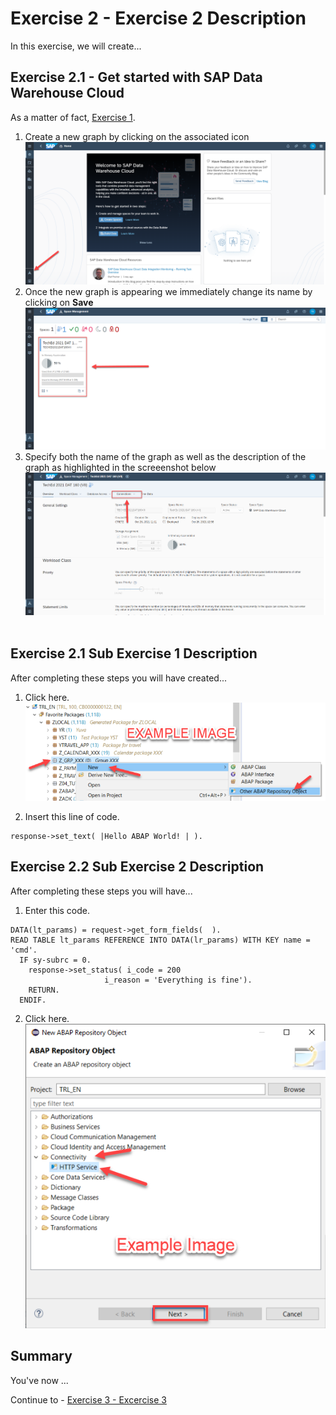
# Exercise 2 - Exercise 2 Description

In this exercise, we will create...

## Exercise 2.1 - Get started with SAP Data Warehouse Cloud

As a matter of fact, [Exercise 1](../ex1/README.md).

1. Create a new graph by clicking on the associated icon
<br>![](./images/ex2_1.png)
2. Once the new graph is appearing we immediately change its name by clicking on <b> Save </b>
<br>![](./images/ex2_2.png)
3. Specify both the name of the graph as well as the description of the graph as highlighted in the screeenshot below
<br>![](./images/ex2_3.png)</br><br>






## Exercise 2.1 Sub Exercise 1 Description

After completing these steps you will have created...

1. Click here.
<br>![](/exercises/ex2/images/02_01_0010.png)

2.	Insert this line of code.
```abap
response->set_text( |Hello ABAP World! | ). 
```



## Exercise 2.2 Sub Exercise 2 Description

After completing these steps you will have...

1.	Enter this code.
```abap
DATA(lt_params) = request->get_form_fields(  ).
READ TABLE lt_params REFERENCE INTO DATA(lr_params) WITH KEY name = 'cmd'.
  IF sy-subrc = 0.
    response->set_status( i_code = 200
                     i_reason = 'Everything is fine').
    RETURN.
  ENDIF.

```

2.	Click here.
<br>![](/exercises/ex2/images/02_02_0010.png)

## Summary

You've now ...

Continue to - [Exercise 3 - Excercise 3 ](../ex3/README.md)
